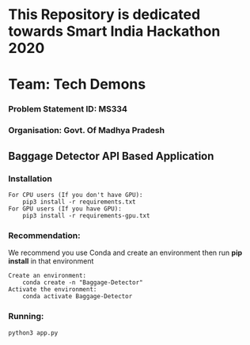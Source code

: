 # This Repository is dedicated towards Smart India Hackathon 2020

# Team: Tech Demons

### Problem Statement ID: MS334

### Organisation: Govt. Of Madhya Pradesh



## Baggage Detector API Based Application

### Installation

```
For CPU users (If you don't have GPU):
	pip3 install -r requirements.txt
For GPU users (If you have GPU):
	pip3 install -r requirements-gpu.txt
```

### Recommendation:

We recommend you use Conda and create an environment then run **pip install** in that environment

```
Create an environment:	
	conda create -n "Baggage-Detector"
Activate the environment:
	conda activate Baggage-Detector
```

### Running:

```
python3 app.py
```







